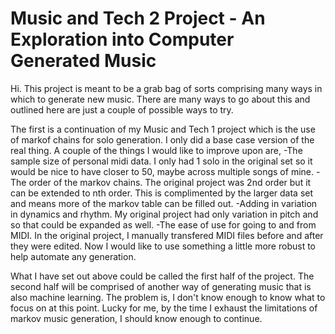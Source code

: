 # Music and Tech 2 Project - An Exploration into Computer Generated Music

Hi. This project is meant to be a grab bag of sorts comprising many ways in which to generate new music. There are many ways to go about this and outlined here are just a couple of possible ways to try.

The first is a continuation of my Music and Tech 1 project which is the use of markof chains for solo generation. I only did a base case version of the real thing. A couple of the things I would like to improve upon are,
  -The sample size of personal midi data. I only had 1 solo in the original set so it would be nice to have closer to 50, maybe across multiple songs of mine.
  -The order of the markov chains. The original project was 2nd order but it can be extended to nth order. This is complimented by the larger data set and means more of the markov table can be filled out.
  -Adding in variation in dynamics and rhythm. My original project had only variation in pitch and so that could be expanded as well.
  -The ease of use for going to and from MIDI. In the original project, I manually transfered MIDI files before and after they were edited. Now I would like to use something a little more robust to help automate any generation.
  
What I have set out above could be called the first half of the project. The second half will be comprised of another way of generating music that is also machine learning. The problem is, I don't know enough to know what to focus on at this point. Lucky for me, by the time I exhaust the limitations of markov music generation, I should know enough to continue.
